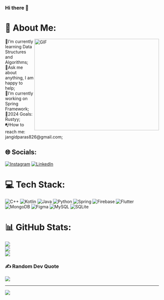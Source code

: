 ### Hi there 👋

# 💫 About Me: 
<img align="right" alt="GIF" src="https://github.com/Gapur/Gapur/blob/master/coding.gif?raw=true" width="408" height="300" />
🚀I’m currently learning Data Structures and Algorithms;<br>📨Ask me about anything, I am happy to help;<br>🌱I’m currently working on Spring Framework;<br>🥅2024 Goals: Rustyy;<br>📭How to reach me: jangidparas826@gmail.com;


## 🌐 Socials:
[![Instagram](https://img.shields.io/badge/Instagram-%23E4405F.svg?logo=Instagram&logoColor=white)](https://instagram.com/paras.jangid_) [![LinkedIn](https://img.shields.io/badge/LinkedIn-%230077B5.svg?logo=linkedin&logoColor=white)](https://linkedin.com/in/paras-jangid-9a92b2213) 

# 💻 Tech Stack:
![C++](https://img.shields.io/badge/c++-%2300599C.svg?style=flat-square&logo=c%2B%2B&logoColor=white) ![Kotlin](https://img.shields.io/badge/kotlin-%230095D5.svg?style=flat-square&logo=kotlin&logoColor=white) ![Java](https://img.shields.io/badge/java-%23ED8B00.svg?style=flat-square&logo=java&logoColor=white) ![Python](https://img.shields.io/badge/python-3670A0?style=flat-square&logo=python&logoColor=ffdd54) ![Spring](https://img.shields.io/badge/spring-%23ED8B00.svg?style=flat-square&logo=java&logoColor=white) ![Firebase](https://img.shields.io/badge/firebase-%23039BE5.svg?style=flat-square&logo=firebase) ![Flutter](https://img.shields.io/badge/Flutter-%2302569B.svg?style=flat-square&logo=Flutter&logoColor=white) ![MongoDB](https://img.shields.io/badge/MongoDB-%234ea94b.svg?style=flat-square&logo=mongodb&logoColor=white) 	![Figma](https://img.shields.io/badge/figma-%23F24E1E.svg?style=flat-square&logo=figma&logoColor=white) ![MySQL](https://img.shields.io/badge/mysql-%2300f.svg?style=flat-square&logo=mysql&logoColor=white) ![SQLite](https://img.shields.io/badge/sqlite-%2307405e.svg?style=flat-square&logo=sqlite&logoColor=white)
# 📊 GitHub Stats:
![](https://github-readme-stats.vercel.app/api?username=Thorium09&theme=dark&hide_border=false&include_all_commits=true&count_private=true)<br/>
![](https://github-readme-streak-stats.herokuapp.com/?user=Thorium09&theme=dark&hide_border=false)<br/>
![](https://github-readme-stats.vercel.app/api/top-langs/?username=Thorium09&theme=dark&hide_border=false&include_all_commits=true&count_private=true&layout=compact)

### ✍️ Random Dev Quote
![](https://quotes-github-readme.vercel.app/api?type=horizontal&theme=radical)

---
[![](https://visitcount.itsvg.in/api?id=Thorium09&icon=0&color=0)](https://visitcount.itsvg.in)

<!-- Proudly created with GPRM ( https://gprm.itsvg.in ) -->
